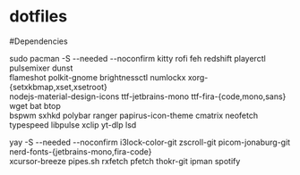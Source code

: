 # dotfiles
#Dependencies

sudo pacman -S --needed --noconfirm kitty rofi feh redshift playerctl pulsemixer dunst \
  flameshot polkit-gnome brightnessctl numlockx xorg-{setxkbmap,xset,xsetroot} \
  nodejs-material-design-icons ttf-jetbrains-mono ttf-fira-{code,mono,sans} wget bat btop \
  bspwm sxhkd polybar ranger papirus-icon-theme cmatrix neofetch typespeed libpulse xclip yt-dlp lsd
 
yay -S --needed --noconfirm i3lock-color-git zscroll-git picom-jonaburg-git nerd-fonts-{jetbrains-mono,fira-code} \
  xcursor-breeze pipes.sh rxfetch pfetch thokr-git ipman spotify
